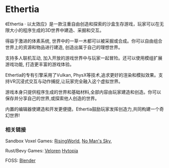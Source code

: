
<!-- <img style="height: 200px; display: inline-block;" src="./showcase/res/Screen%20Shot%202023-04-03%20at%2012.00.07%20AM.png">  -->
<!-- <img style="height: 200px; display: inline-block;" src="./showcase/res/Screen%20Shot%202023-04-02%20at%2012.00.09%20PM.png"> -->
<!-- <img style="height: 200px; display: inline-block;" src="./showcase/res/Screen%20Shot%202023-04-01%20at%204.55.42%20PM.png"> -->

# Ethertia

《Ethertia · 以太效应》是一款注重自由创造和探索的沙盒生存游戏，玩家可以在无限大小的程序生成的3D世界中建造、采掘和交互。

得益于激进的体素系统, 世界中的一草一木都可以被采掘或合成。你可以自由组合世界上的资源和物品进行建造, 创造出属于自己的理想世界。

支持多人联机互动, 加入开放的游戏世界中与玩家一起冒险。还可以使用模组扩展游戏功能, 打造更丰富的游戏体验。

Ethertia的专有引擎采用了Vulkan, PhysX等技术,追求更好的渲染和模拟效果。支持VR沉浸式交互与动作捕捉,让玩家完全融入这个虚拟世界。

游戏本身只提供程序生成的世界和基础材料,全部内容由玩家建造和创造。你可以保存并分享自己的世界,或探索他人创造的世界。

内置的编辑器使建造和开发更便捷。Ethertia鼓励玩家发挥创造力,共同构建一个奇幻世界!




### 相关链接

Sandbox Voxel Games:
[RisingWorld](https://www.rising-world.net/), 
[No Man's Sky](https://www.nomanssky.com/), 

Rust/Bevy Games: 
[Veloren](https://github.com/veloren/veloren/blob/v0.8.0/voxygen/src/audio/music.rs)
[Hytopia](https://creators.hytopia.com/docs/about-hytopia)

FOSS: 
[Blender]()
